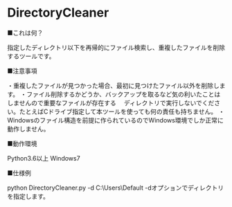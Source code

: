# DirectoryCleaner

■これは何？

指定したディレクトリ以下を再帰的にファイル検索し、重複したファイルを削除するツールです。

■注意事項

・重複したファイルが見つかった場合、最初に見つけたファイル以外を削除します。
・ファイル削除するかどうか、バックアップを取るなど気の利いたことはしませんので重要なファイルが存在する
　ディレクトリで実行しないでください。たとえばCドライブ指定して本ツールを使っても何の責任も持ちません。
・Windowsのファイル構造を前提に作られているのでWindows環境でしか正常に動作しません。

■動作環境

Python3.6以上
Windows7

■仕様例

python DirectoryCleaner.py -d C:\Users\Default
-dオプションでディレクトリを指定します。
